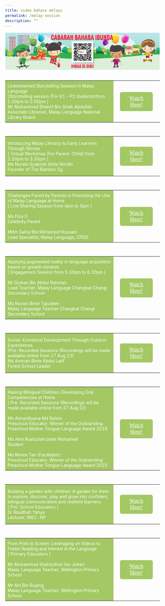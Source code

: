 ```yaml
---
title: video bahasa melayu
permalink: /malay-session
description: ""
---
```

<html>
<head>
<style>
	.btn1{
	font-size: 18px;
    font-family: KaiTi;
    background-color: #a3c864;
    padding: 10px 13px;
    margin: 25px 13px;
    border-radius: 6px;
    width: 60%;
    text-align: center;
	display:block;
	}
	 .btn1:hover {
background-color: lightgrey;!important;
}
.content a {
margin-bottom:0rem;
text-decoration:none;
}
</style>
</head>
<body>
	<img src="/images/mtls2021_challenge_ml.jpg"><br><br>
<table style="border-collapse: collapse;
  width: 100%;">
  <tr>
    <td style="border: none; width: 70%;
  text-align: left;padding: 8px;background-color:#a3c864;color:#fff">Livestreamed Storytelling Session in Malay Language<br/>
  [Storytelling session (For K1 – P2 students)from 1.00pm to 2.00pm ]<br/>
   Mr Muhammed Shahril Bin Shaik Abdullah<br/>
		Associate Librarian, Malay Language
National Library Board  </td>
    <td style="border: none;
  text-align: left;padding: 8px;width: 30%;">
<a href="/Mr-Muhammed-Shahril-Bin-Shaik-Abdullah" class="btn1" style="color:#fff;">Watch Here!</a>
</td>
    </tr>
</table>
<br/>
<table style="border-collapse: collapse;
  width: 100%;">
  <tr>
    <td style="border: none; width: 70%;
  text-align: left;padding: 8px;background-color:#a3c864;color:#fff">Introducing Malay Literacy to Early Learners Through Stories<br/>
  [ Virtual Workshop (For Parent-Child) from 2.30pm to 3.30pm ]<br/>
Ms Nurain Syakirah binte Nordin <br/>
		Founder of The Bambini Sg</td>
    <td style="border: none;
  text-align: left;padding: 8px;width: 30%;">
<a href="/Ms-Nurain-Syakirah-binte-Nordin" class="btn1" style="color:#fff;">Watch Here!</a>
 </td>
    </tr>
</table>
<br/>
<table style="border-collapse: collapse;
  width: 100%;">
  <tr>
    <td style="border: none; width: 70%;
  text-align: left;padding: 8px;background-color:#a3c864;color:#fff">Challenges Faced by Parents in Promoting the Use of Malay Language at Home<br/>
  [ Live Sharing Session from 4pm to 5pm ]<br/>
  <br/>
Ms Fiza O <br/>
		Celebrity Parent <br/>
        <br/>
       Mdm Salha Bte Mohamed Hussain <br/>
		Lead Specialist, Malay Language, CPDD</td>
    <td style="border: none;
  text-align: left;padding: 8px;width: 30%;">
 <a href="/Ms-Fiza-O-And-Mdm-Salha-Bte-Mohamed-Hussain" class="btn1" style="color:#fff;">Watch Here!</a>
</td>
    </tr>
</table>
<br/>
<table style="border-collapse: collapse;
  width: 100%;">
  <tr>
    <td style="border: none; width: 70%;
  text-align: left;padding: 8px;background-color:#a3c864;color:#fff">Applying augmented reality in language acquisition based on growth mindset.<br/>
  [ Engagement Session from 5.30pm to 6.30pm ]<br/>
  <br/>
Mr Djohan Bin Abdul Rahman  <br/>
		Lead Teacher, Malay Language
Changkat Changi Secondary School<br/>
<br/>
Ms Nurain Binte Tajudeen <br/>
		Malay Language Teacher
Changkat Changi Secondary School
</td>
    <td style="border: none;
  text-align: left;padding: 8px;width: 30%;">
 <a href="/Mr-Djohan-Bin-Abdul-Rahman-And-Ms-Nurain-Binte-Tajudeen" class="btn1" style="color:#fff;">Watch Here!</a>
 </td>
    </tr>
</table>
<br/>
<table style="border-collapse: collapse;
  width: 100%;">
  <tr>
    <td style="border: none; width: 70%;
  text-align: left;padding: 8px;background-color:#a3c864;color:#fff">Social-Emotional Development Through Outdoor Experiences<br/>
  [Pre-Recorded Sessions (Recordings will be made available online from 27 Aug 22) <br/>
Ms Aminah Binte Abdul Latif<br/>
		Forest School Leader</td>
    <td style="border: none;
  text-align: left;padding: 8px;width: 30%;">
 <a href="/Ms-Aminah-Binte-Abdul-Latif" class="btn1" style="color:#fff;">Watch Here!</a>
</td>
    </tr>
</table>
<br/>
<table style="border-collapse: collapse;
  width: 100%;">
  <tr>
    <td style="border: none; width: 70%;
  text-align: left;padding: 8px;background-color:#a3c864;color:#fff">Raising Bilingual Children: Developing Oral Competencies at Home<br/>
  [ Pre-Recorded Sessions (Recordings will be made available online from 27 Aug 22) <br/>
   <br/>
Ms Aimuniliyana Md Rahim<br/>
		Preschool Educator, Winner of the Outstanding Preschool Mother Tongue Language Award 2018 <br/>
        <br/>
        Ms Almi Roafuziah binte Mohamed   <br/>
		Student <br/>
         <br/>
       Ms Renee Tan (Facilitator)  <br/>
		Preschool Educator, Winner of the Outstanding Preschool Mother Tongue Language Award 2020 <br/>
</td>
    <td style="border: none;
  text-align: left;padding: 8px;width: 30%;">
<a href="/Raising-Bilingual-Children" class="btn1" style="color:#fff;">Watch Here!</a>
</td>
    </tr>
</table>
<br/>
<table style="border-collapse: collapse;
  width: 100%;">
  <tr>
    <td style="border: none; width: 70%;
  text-align: left;padding: 8px;background-color:#a3c864;color:#fff">Building a garden with children: A garden for them to explore, discover, play and grow into confident, bilingual communicators and resilient learners. <br/>
  [ Pre-School Educators ] <br/>
Dr Raudhah Yahya  <br/>
		Lecturer, NIEC-NP </td>
    <td style="border: none;
  text-align: left;padding: 8px;width: 30%;">
 <a href="/Dr-Raudhah-Yahya" class="btn1" style="color:#fff;">Watch Here!</a>
</td>
    </tr>
</table>
<br/>
<table style="border-collapse: collapse;
  width: 100%;">
  <tr>
    <td style="border: none; width: 70%;
  text-align: left;padding: 8px;background-color:#a3c864;color:#fff">From Print to Screen: Leveraging on Videos to Foster Reading and Interest in the Language<br/>
  [  Primary Educators ]   <br/>
  <br/>
Mr Muhammad Shahzulhari bin Johari <br/>
		Malay Language Teacher, Wellington Primary School <br/>
        <br/>
       Mr Airi Bin Bujang <br/>
		Malay Language Teacher, Wellington Primary School   </td>
    <td style="border: none;
  text-align: left;padding: 8px;width: 30%;">
 <a href="/Mr-Muhammad-Shahzulhari-bin-Johari-And-Mr-Airi-Bin-Bujang" class="btn1" style="color:#fff;">Watch Here!</a>
</td>
    </tr>
</table>
</body>
</html>